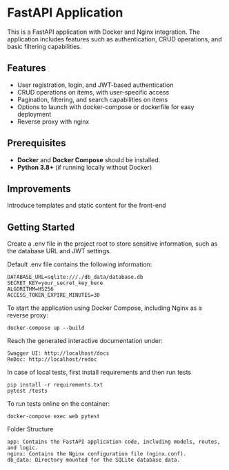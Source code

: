 # FastAPI Application

This is a FastAPI application with Docker and Nginx integration. The application includes features such as authentication, CRUD operations, and basic filtering capabilities.

## Features

- User registration, login, and JWT-based authentication
- CRUD operations on items, with user-specific access
- Pagination, filtering, and search capabilities on items
- Options to launch with docker-compose or dockerfile for easy deployment
- Reverse proxy with nginx

## Prerequisites

- **Docker** and **Docker Compose** should be installed.
- **Python 3.8+** (if running locally without Docker)

## Improvements

Introduce templates and static content for the front-end

## Getting Started

Create a .env file in the project root to store sensitive information, such as the database URL and JWT settings.

Default .env file contains the following information:
```commandline
DATABASE_URL=sqlite:///./db_data/database.db
SECRET_KEY=your_secret_key_here
ALGORITHM=HS256
ACCESS_TOKEN_EXPIRE_MINUTES=30
```

To start the application using Docker Compose, including Nginx as a reverse proxy:
```commandline
docker-compose up --build
```

Reach the generated interactive documentation under:

    Swagger UI: http://localhost/docs
    ReDoc: http://localhost/redoc

In case of local tests, first install requirements and then run tests
```commandline
pip install -r requirements.txt
pytest /tests
```

To run tests online on the container:
```commandline
docker-compose exec web pytest
```

Folder Structure

    app: Contains the FastAPI application code, including models, routes, and logic.
    nginx: Contains the Nginx configuration file (nginx.conf).
    db_data: Directory mounted for the SQLite database data.